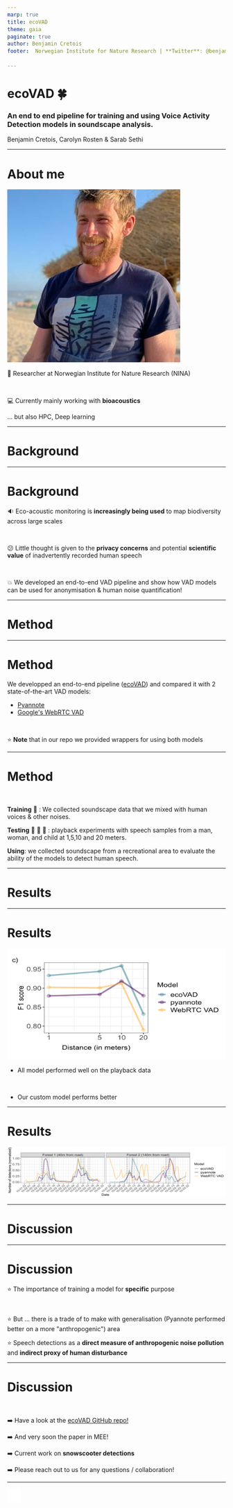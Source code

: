 ```yaml
---
marp: true
title: ecoVAD
theme: gaia
paginate: true
author: Benjamin Cretois
footer:  Norwegian Institute for Nature Research | **Twitter**: @benjamincretois | **mail**: benjamin.cretois@nina.no

---
```


<!-- _class: lead invert -->

# ecoVAD :four_leaf_clover:

### An end to end pipeline for training and using Voice Activity Detection models in soundscape analysis.

Benjamin Cretois, Carolyn Rosten & Sarab Sethi


---

# About me

![bg right width:500px height:500px](./assets/pic_twitter.jpg)

:deciduous_tree: Researcher at Norwegian Institute for Nature Research (NINA)

<br>

:computer: Currently mainly working with **bioacoustics**

... but also HPC, Deep learning 


---

<!-- _class: lead invert -->

# Background


---

# Background

:sound: Eco-acoustic monitoring is **increasingly being used** to map biodiversity across large scales

<br>

:confused: Little thought is given to the **privacy concerns** and potential **scientific value** of inadvertently recorded human speech

<br>

:collision: We developed an end-to-end VAD pipeline and show how VAD models can be used for anonymisation & human noise quantification!

---

<!-- _class: lead invert -->

# Method

---

# Method

We developped an end-to-end pipeline ([ecoVAD](https://github.com/NINAnor/ecoVAD)) and compared it with 2 state-of-the-art VAD models:

- [Pyannote](https://github.com/pyannote/pyannote-audio)
- [Google's WebRTC VAD](https://github.com/wiseman/py-webrtcvad)


<br>

:star: **Note** that in our repo we provided wrappers for using both models

---

# Method

<br>

**Training** :deciduous_tree: : We collected soundscape data that we mixed with human voices & other noises.


**Testing** :man: :woman: :child: : playback experiments with speech samples from a man, woman, and child at 1,5,10 and 20 meters.

**Using**: we collected soundscape from a recreational area to evaluate the ability of the models to detect human speech.

---

<!-- _class: lead invert -->

# Results

---

# Results

![bg right width:700px height:600px ](./assets/Figure_2.png)


- All model performed well on the playback data

<br>

- Our custom model performs better




---

# Results

![width:1200px height:500px ](./assets/Figure_3.png)


---

<!-- _class: lead invert -->

# Discussion

---

# Discussion

:star: The importance of training a model for **specific** purpose

<br>

:star: But ... there is a trade of to make with generalisation (Pyannote performed better on a more "anthropogenic")
 area



:star: Speech detections as a **direct measure of anthropogenic noise pollution** and **indirect proxy of human disturbance**




---

# Discussion

<br>

:arrow_right: Have a look at the [ecoVAD GitHub repo!](https://github.com/NINAnor/ecoVAD)

:arrow_right: And very soon the paper in MEE!


:arrow_right: Current work on **snowscooter detections**


:arrow_right: Please reach out to us for any questions / collaboration!


---



<audio src="anonym_audio.wav"></audio>

<embed src="anonym_audio.wav" width="32" height="32"></embed>
